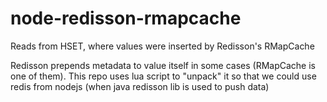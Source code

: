 # node-redisson-rmapcache
Reads from HSET, where values were inserted by Redisson's RMapCache

Redisson prepends metadata to value itself in some cases (RMapCache is one of them).
This repo uses lua script to "unpack" it so that we could use redis from nodejs (when java redisson lib is used to push data)
